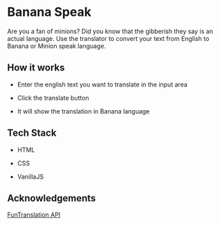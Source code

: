 
# Banana Speak

Are you a fan of minions? Did you know that the gibberish they say is an actual language. 
Use the translator to convert your text from English to Banana or Minion speak language.


## How it works

- Enter the english text you want to translate in the input area

- Click the translate button

- It will show the translation in Banana language

  
## Tech Stack

- HTML

- CSS

- VanillaJS
  
## Acknowledgements

 [FunTranslation API](https://awesomeopensource.com/project/elangosundar/awesome-README-templates)
 
  
